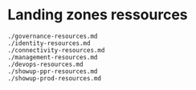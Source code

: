 # Landing zones ressources

```{.include shift-heading-level-by=1}
./governance-resources.md
./identity-resources.md
./connectivity-resources.md
./management-resources.md
./devops-resources.md
./showup-ppr-resources.md
./showup-prod-resources.md
```
